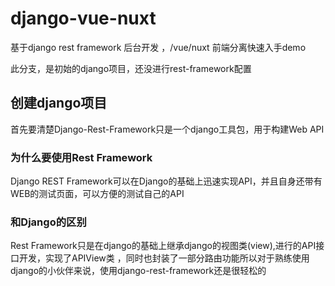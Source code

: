 # django-vue-nuxt
基于django rest framework 后台开发 ，/vue/nuxt 前端分离快速入手demo

此分支，是初始的django项目，还没进行rest-framework配置
## 创建django项目

首先要清楚Django-Rest-Framework只是一个django工具包，用于构建Web API

### 为什么要使用Rest Framework

Django REST Framework可以在Django的基础上迅速实现API，并且自身还带有WEB的测试页面，可以方便的测试自己的API

### 和Django的区别

Rest Framework只是在django的基础上继承django的视图类(view),进行的API接口开发，实现了APIView类
，同时也封装了一部分路由功能所以对于熟练使用django的小伙伴来说，使用django-rest-framework还是很轻松的

